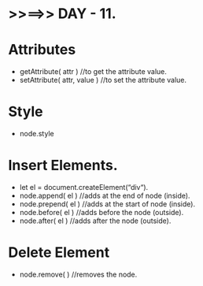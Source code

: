 # >>==>> DAY - 11.

# Attributes

- getAttribute( attr ) //to get the attribute value.
- setAttribute( attr, value ) //to set the attribute value.

# Style

- node.style

# Insert Elements.

- let el = document.createElement(“div“).
- node.append( el ) //adds at the end of node (inside).
- node.prepend( el ) //adds at the start of node (inside).
- node.before( el ) //adds before the node (outside).
- node.after( el ) //adds after the node (outside).

# Delete Element

- node.remove( ) //removes the node.
